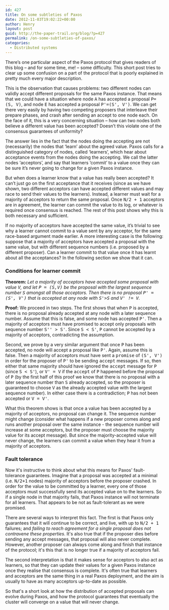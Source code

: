 ```yaml
---
id: 427
title: On some subtleties of Paxos
date: 2012-11-03T19:02:22+00:00
author: Henry
layout: post
guid: http://the-paper-trail.org/blog/?p=427
permalink: /on-some-subtleties-of-paxos/
categories:
  - Distributed systems
---
```

There&#8217;s one particular aspect of the Paxos protocol that gives readers of this blog &#8211; and for some time, me! &#8211; some difficulty. This short post tries to clear up some confusion on a part of the protocol that is poorly explained in pretty much every major description.
  
<!--more-->


  
This is the observation that causes problems: two different nodes can validly accept different proposals for the same Paxos instance. That means that we could have a situation where node  <tt>A</tt> has accepted a proposal  <tt>P=(S, V)</tt>, and node  <tt>E</tt> has accepted a proposal  <tt>P'=(S', V')</tt>. We can get there very easily by having two competing proposers that interleave their prepare phases, and crash after sending an accept to one node each. On the face of it, this is a very concerning situation &#8211; how can two nodes both believe a different value has been accepted? Doesn&#8217;t this violate one of the consensus guarantees of uniformity?

The answer lies in the fact that the nodes doing the accepting are not (necessarily) the nodes that &#8216;learn&#8217; about the agreed value. Paxos calls for a distinguished category of nodes, called &#8216;learners&#8217;, which hear about acceptance events from the nodes doing the accepting. We call the latter nodes &#8216;acceptors&#8217;, and say that learners &#8216;commit&#8217; to a value once they can be sure it&#8217;s never going to change for a given Paxos instance.

But when does a learner know that a value has really been accepted? It can&#8217;t just go on the first acceptance that it receives (since as we have shown, two different acceptors can have accepted different values and may race to send their values to the learners). Instead, a learner must wait for a majority of acceptors to return the same proposal. Once  <tt>N/2 + 1</tt> acceptors are in agreement, the learner can commit the value to its log, or whatever is required once consensus is reached. The rest of this post shows why this is both necessary and sufficient.

If no majority of acceptors have accepted the same value, it&#8217;s trivial to see why a learner cannot commit to a value sent by any acceptor, for the same race-based argument made earlier. A more interesting case is the following: suppose that a majority of acceptors have accepted a proposal with the same value, but with different sequence numbers (i.e. proposed by a different proposer). Can a learner commit to that value once it has learnt about all the acceptances? In the following section we show that it can. 

### Conditions for learner commit

**Theorem:** _Let a majority of acceptors have accepted some proposal with value  <tt>V</tt>, and let  <tt>P = (S,V)</tt> be the proposal with the largest sequence number  <tt>S</tt> amongst all those acceptors. Then there is no proposal  <tt>P' = (S', V')</tt> that is accepted at any node with  <tt>S'>S</tt> and  <tt>V' != V</tt>._

**Proof:** We proceed in two steps. The first shows that when <tt>P</tt> is accepted, there is no proposal already accepted at any node with a later sequence number. Assume that this is false, and some node has accepted <tt>P'</tt>. Then a majority of acceptors must have promised to accept only proposals with sequence number <tt>S'' > S'</tt>. Since <tt>S < S'</tt>,  <tt>P</tt> cannot be accepted by a majority of acceptors, contradicting the assumption. 

Second, we prove by a very similar argument that once  <tt>P</tt> has been accepted, no node will accept a proposal like  <tt>P'</tt>. Again, assume this is false. Then a majority of acceptors must have sent a <tt>promise</tt> of  <tt>(S', V')</tt> in order for the proposer of  <tt>P'</tt> to be sending <tt>accept</tt> messages. If so, then either that same majority should have ignored the <tt>accept</tt> message for  <tt>P</tt> (since  <tt>S < S'</tt>), or  <tt>V' = V</tt> if the <tt>accept</tt> of <tt>P</tt> happened before the proposal of <tt>P</tt> (by the first half of this proof we know that there is no proposal with a later sequence number than  <tt>S</tt> already accepted, so the proposer is guaranteed to choose  <tt>V</tt> as the already accepted value with the largest sequence number). In either case there is a contradiction;  <tt>P</tt> has not been accepted or  <tt>V = V'</tt>. 

What this theorem shows is that once a value has been accepted by a majority of acceptors, no proposal can change it. The sequence number might change (consider what happens if a new proposer comes along and runs another proposal over the same instance - the sequence number will increase at some acceptors, but the proposer must choose the majority value for its accept message). But since the majority-accepted value will never change, the learners can commit a value when they hear it from a majority of acceptors.

### Fault tolerance

Now it's instructive to think about what this means for Paxos' fault-tolerance guarantees. Imagine that a proposal was accepted at a minimal (i.e.  <tt>N/2+1</tt> nodes) majority of acceptors before the proposer crashed. In order for the value to be committed by a learner, every one of those acceptors must successfully send its accepted value on to the learners. So if a single node in that majority fails, that Paxos instance will not terminate for all learners. That appears to be not as fault-tolerant as we were promised.

There are several ways to interpret this fact. The first is that Paxos only guarantees that it will continue to be correct, and live, with up to  <tt>N/2 + 1</tt> failures; and _failing to reach agreement for a single proposal does not contravene these properties_. It's also true that if the proposer dies before sending any accept messages, that proposal will also never complete. However, another proposer can always come along and finish that instance of the protocol; it's this that is no longer true if a majority of acceptors fail. 

The second interpretation is that it makes sense for acceptors to also act as learners, so that they can update their values for a given Paxos instance once they realise that consensus is complete. It's often true that learners and acceptors are the same thing in a real Paxos deployment, and the aim is usually to have as many acceptors up-to-date as possible. 

So that's a short look at how the distribution of accepted proposals can evolve during Paxos, and how the protocol guarantees that eventually the cluster will converge on a value that will never change.